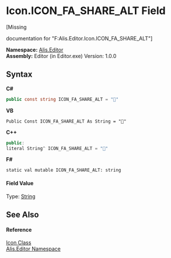 # Icon.ICON_FA_SHARE_ALT Field
 

\[Missing <summary> documentation for "F:Alis.Editor.Icon.ICON_FA_SHARE_ALT"\]

**Namespace:**&nbsp;<a href="b150ade4-39de-a232-5f06-d3cdc1b2c538">Alis.Editor</a><br />**Assembly:**&nbsp;Editor (in Editor.exe) Version: 1.0.0

## Syntax

**C#**<br />
``` C#
public const string ICON_FA_SHARE_ALT = ""
```

**VB**<br />
``` VB
Public Const ICON_FA_SHARE_ALT As String = ""
```

**C++**<br />
``` C++
public:
literal String^ ICON_FA_SHARE_ALT = ""
```

**F#**<br />
``` F#
static val mutable ICON_FA_SHARE_ALT: string
```


#### Field Value
Type: <a href="https://docs.microsoft.com/dotnet/api/system.string" target="_blank">String</a>

## See Also


#### Reference
<a href="cc0f883c-67f8-f772-c6d7-a60b129f22a7">Icon Class</a><br /><a href="b150ade4-39de-a232-5f06-d3cdc1b2c538">Alis.Editor Namespace</a><br />